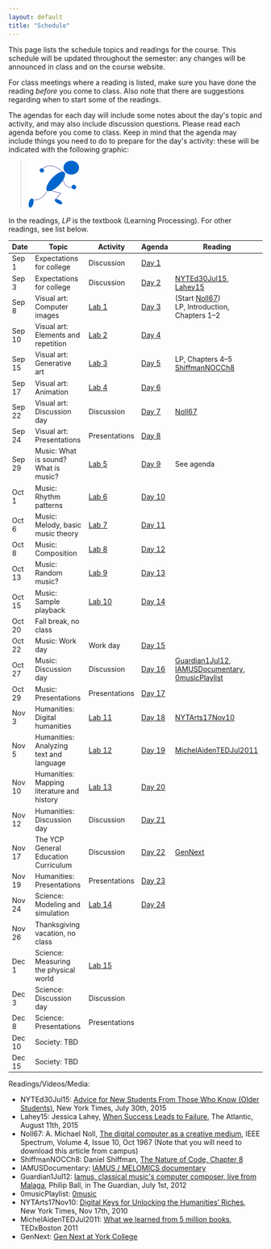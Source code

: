 ```yaml
---
layout: default
title: "Schedule"
---
```


This page lists the schedule topics and readings for the course.  This schedule will be updated throughout the semester: any changes will be announced in class and on the course website.

For class meetings where a reading is listed, make sure you have done the reading *before* you come to class.  Also note that there are suggestions regarding when to start some of the readings.

The agendas for each day will include some notes about the day's topic and activity, and may also include discussion questions.  Please read each agenda before you come to class.  Keep in mind that the agenda may include things you need to do to prepare for the day's activity: these will be indicated with the following graphic:

> <a href="https://www.youtube.com/watch?v=J8Ofr0IKiZg"><img src="agenda/img/getready.png" alt="Get ready!"></a>

In the readings, *LP* is the textbook (Learning Processing).  For other readings, see list below.

Date | Topic | Activity | Agenda | Reading
---- | ----- | -------- | -------| -------
Sep 1 | Expectations for college | Discussion | [Day 1](agenda/day01.html) | 
Sep 3 | Expectations for college | Discussion | [Day 2](agenda/day02.html) | [NYTEd30Jul15](http://www.nytimes.com/2015/08/02/education/edlife/advice-for-new-students-from-those-who-know-old-students.html), [Lahey15](http://www.theatlantic.com/education/archive/2015/08/when-success-leads-to-failure/400925/)
Sep 8 | Visual art: Computer images | [Lab 1](labs/lab01.html) | [Day 3](agenda/day03.html) | (Start [Noll67](http://ieeexplore.ieee.org/xpl/articleDetails.jsp?arnumber=5217127))<br> LP, Introduction, Chapters 1&ndash;2
Sep 10 | Visual art: Elements and repetition | [Lab 2](labs/lab02.html) | [Day 4](agenda/day04.html) | 
Sep 15 | Visual art: Generative art | [Lab 3](labs/lab03.html) | [Day 5](agenda/day05.html) | LP, Chapters 4&ndash;5<br>[ShiffmanNOCCh8](http://natureofcode.com/book/chapter-8-fractals/)
Sep 17 | Visual art: Animation | [Lab 4](labs/lab04.html) | [Day 6](agenda/day06.html) | 
Sep 22 | Visual art: Discussion day | Discussion | [Day 7](agenda/day07.html) | [Noll67](http://ieeexplore.ieee.org/xpl/articleDetails.jsp?arnumber=5217127&queryText=the+digital+computer+as+a+creative+medium&newsearch=true&searchField=Search_All)
Sep 24 | Visual art: Presentations | Presentations | [Day 8](agenda/day08.html)
Sep 29 | Music: What is sound? What is music? | [Lab 5](labs/lab05.html) | [Day 9](agenda/day09.html) | See agenda
Oct 1 | Music: Rhythm patterns | [Lab 6](labs/lab06.html) | [Day 10](agenda/day10.html)
Oct 6 | Music: Melody, basic music theory | [Lab 7](labs/lab07.html) | [Day 11](agenda/day11.html)
Oct 8 | Music: Composition | [Lab 8](labs/lab08.html) | [Day 12](agenda/day12.html)
Oct 13 | Music: Random music? | [Lab 9](labs/lab09.html) | [Day 13](agenda/day13.html)
Oct 15 | Music: Sample playback | [Lab 10](labs/lab10.html) | [Day 14](agenda/day14.html)
Oct 20 | Fall break, no class
Oct 22 | Music: Work day | Work day | [Day 15](agenda/day15.html)
Oct 27 | Music: Discussion day | Discussion | [Day 16](agenda/day16.html) |  [Guardian1Jul12](http://www.theguardian.com/music/2012/jul/01/iamus-computer-composes-classical-music), [IAMUSDocumentary](https://www.youtube.com/watch?v=ETGDbWvWCbM), [0musicPlaylist](https://www.youtube.com/watch?v=SxvV5zn7e9s)
Oct 29 | Music: Presentations | Presentations | [Day 17](agenda/day17.html)
Nov 3 | Humanities: Digital humanities | [Lab 11](labs/lab11.html) | [Day 18](agenda/day18.html) | [NYTArts17Nov10](http://www.nytimes.com/2010/11/17/arts/17digital.html)
Nov 5 | Humanities: Analyzing text and language | [Lab 12](labs/lab12.html) | [Day 19](agenda/day19.html) | [MichelAidenTEDJul2011](https://www.ted.com/talks/what_we_learned_from_5_million_books?language=en#t-512521)
Nov 10 | Humanities: Mapping literature and history | [Lab 13](labs/lab13.html) | [Day 20](agenda/day20.html)
Nov 12 | Humanities: Discussion day | Discussion | [Day 21](agenda/day21.html)
Nov 17 | The YCP General Education Curriculum | Discussion | [Day 22](agenda/day22.html) | [GenNext](http://www.ycp.edu/academics/gen-next/)
Nov 19 | Humanities: Presentations | Presentations | [Day 23](agenda/day23.html)
Nov 24 | Science: Modeling and simulation | [Lab 14](labs/lab14.html) | [Day 24](agenda/day24.html)
Nov 26 | Thanksgiving vacation, no class
Dec 1 | Science: Measuring the physical world | [Lab 15](labs/lab15.html)
Dec 3 | Science: Discussion day | Discussion
Dec 8 | Science: Presentations | Presentations
Dec 10 | Society: TBD
Dec 15 | Society: TBD

Readings/Videos/Media:

* NYTEd30Jul15: [Advice for New Students From Those Who Know (Older Students)](http://www.nytimes.com/2015/08/02/education/edlife/advice-for-new-students-from-those-who-know-old-students.html), New York Times, July 30th, 2015
* Lahey15: Jessica Lahey, [When Success Leads to Failure](http://www.theatlantic.com/education/archive/2015/08/when-success-leads-to-failure/400925/), The Atlantic, August 11th, 2015
* Noll67: A. Michael Noll, [The digital computer as a creative medium](http://ieeexplore.ieee.org/xpl/articleDetails.jsp?arnumber=5217127), IEEE Spectrum, Volume 4, Issue 10, Oct 1967 (Note that you will need to download this article from campus)
* ShiffmanNOCCh8: Daniel Shiffman, [The Nature of Code, Chapter 8](http://natureofcode.com/book/chapter-8-fractals/)
* IAMUSDocumentary: [IAMUS / MELOMICS documentary](https://www.youtube.com/watch?v=ETGDbWvWCbM)
* Guardian1Jul12: [Iamus, classical music's computer composer, live from Malaga](http://www.theguardian.com/music/2012/jul/01/iamus-computer-composes-classical-music), Philip Ball, in The Guardian, July 1st, 2012
* 0musicPlaylist: [0music](https://www.youtube.com/watch?v=SxvV5zn7e9s)
* NYTArts17Nov10: [Digital Keys for Unlocking the Humanities’ Riches](http://www.nytimes.com/2010/11/17/arts/17digital.html), New York Times, Nov 17th, 2010
* MichelAidenTEDJul2011: [What we learned from 5 million books](https://www.ted.com/talks/what_we_learned_from_5_million_books?language=en#t-512521), TEDxBoston 2011
* GenNext: [Gen Next at York College](http://www.ycp.edu/academics/gen-next/)

<!--
Sep 1  |
Sep 6 |
Sep 8 |
Sep 15 |
Sep 17 |
Sep 22 |
Sep 24 |
Sep 29 |
Oct 1 |
Oct 6 |
Oct 8 |
Oct 13 |
Oct 15 |
Oct 20 | *No class* &mdash; fall break
Oct 22 |
Oct 27 |
Oct 29 |
Nov 3 |
Nov 5 |
Nov 10 |
Nov 12 |
Nov 17 |
Nov 19 |
Nov 24 |
Nov 26 | *No class* &mdash; Thanksgiving break
Dec 1 |
Dec 3 |
Dec 8 |
Dec 10 |
-->

<!-- vim:set wrap: ­-->
<!-- vim:set linebreak: -->
<!-- vim:set nolist: -->
